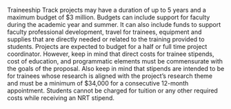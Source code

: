 Traineeship Track projects may have a duration of up to 5 years and a maximum budget of $3 million.
Budgets can include support for faculty during the academic year and summer. It can also include funds to support faculty professional development, travel for trainees, equipment and supplies that are directly needed or related to the training provided to students.
Projects are expected to budget for a half or full time project coordinator.
However, keep in mind that direct costs for trainee stipends, cost of education, and programmatic elements must be commensurate with the goals of the proposal.
Also keep in mind that stipends are intended to be for trainees whose research is aligned with the project’s research theme and must be a minimum of $34,000 for a consecutive 12-month appointment. Students cannot be charged for tuition or any other required costs while receiving an NRT stipend.
